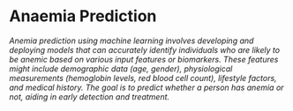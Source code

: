 # Anaemia Prediction

*Anemia prediction using machine learning involves developing and deploying models that can accurately identify individuals who are likely to be anemic based on various input features or biomarkers. These features might include demographic data (age, gender), physiological measurements (hemoglobin levels, red blood cell count), lifestyle factors, and medical history. The goal is to predict whether a person has anemia or not, aiding in early detection and treatment.*